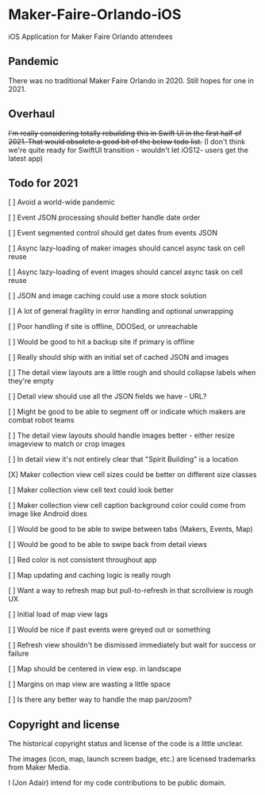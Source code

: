 # Maker-Faire-Orlando-iOS

iOS Application for Maker Faire Orlando attendees

## Pandemic

There was no traditional Maker Faire Orlando in 2020. Still hopes for one in 2021.

## Overhaul

~~I'm really considering totally rebuilding this in Swift UI in the first half of 2021. 
That would obsolete a good bit of the below todo list.~~
(I don't think we're quite ready for SwiftUI transition - wouldn't let iOS12- users get the latest app)

## Todo for 2021

[ ] Avoid a world-wide pandemic

[ ] Event JSON processing should better handle date order

[ ] Event segmented control should get dates from events JSON

[ ] Async lazy-loading of maker images should cancel async task on cell reuse

[ ] Async lazy-loading of event images should cancel async task on cell reuse

[ ] JSON and image caching could use a more stock solution

[ ] A lot of general fragility in error handling and optional unwrapping

[ ] Poor handling if site is offline, DDOSed, or unreachable

[ ] Would be good to hit a backup site if primary is offline

[ ] Really should ship with an initial set of cached JSON and images

[ ] The detail view layouts are a little rough and should collapse labels when they're empty

[ ] Detail view should use all the JSON fields we have - URL?

[ ] Might be good to be able to segment off or indicate which makers are combat robot teams

[ ] The detail view layouts should handle images better - either resize imageview to match or crop images

[ ] In detail view it's not entirely clear that "Spirit Building" is a location

[X] Maker collection view cell sizes could be better on different size classes

[ ] Maker collection view cell text could look better

[ ] Maker collection view cell caption background color could come from image like Android does

[ ] Would be good to be able to swipe between tabs (Makers, Events, Map)

[ ] Would be good to be able to swipe back from detail views

[ ] Red color is not consistent throughout app

[ ] Map updating and caching logic is really rough

[ ] Want a way to refresh map but pull-to-refresh in that scrollview is rough UX

[ ] Initial load of map view lags 

[ ] Would be nice if past events were greyed out or something

[ ] Refresh view shouldn't be dismissed immediately but wait for success or failure

[ ] Map should be centered in view esp. in landscape

[ ] Margins on map view are wasting a little space

[ ] Is there any better way to handle the map pan/zoom?



## Copyright and license

The historical copyright status and license of the code is a little unclear.

The images (icon, map, launch screen badge, etc.) are licensed trademarks from Maker Media. 

I (Jon Adair) intend for my code contributions to be public domain.
